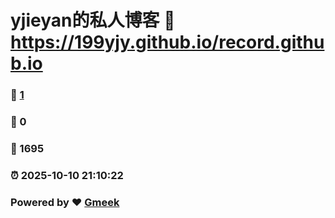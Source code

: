 # yjieyan的私人博客 :link: https://199yjy.github.io/record.github.io 
### :page_facing_up: [1](https://199yjy.github.io/record.github.io/tag.html) 
### :speech_balloon: 0 
### :hibiscus: 1695 
### :alarm_clock: 2025-10-10 21:10:22 
### Powered by :heart: [Gmeek](https://github.com/Meekdai/Gmeek)
